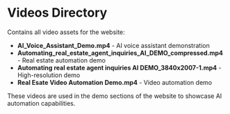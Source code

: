 # Videos Directory

Contains all video assets for the website:

- **AI_Voice_Assistant_Demo.mp4** - AI voice assistant demonstration
- **Automating_real_estate_agent_inquiries_AI_DEMO_compressed.mp4** - Real estate automation demo
- **Automating real estate agent inquiries AI DEMO_3840x2007-1.mp4** - High-resolution demo
- **Real Esate Video Automation Demo.mp4** - Video automation demo

These videos are used in the demo sections of the website to showcase AI automation capabilities.

